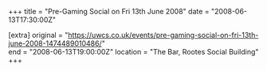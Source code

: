 +++
title = "Pre-Gaming Social on Fri 13th June 2008"
date = "2008-06-13T17:30:00Z"

[extra]
original = "https://uwcs.co.uk/events/pre-gaming-social-on-fri-13th-june-2008-1474489010486/"    
end = "2008-06-13T19:00:00Z"
location = "The Bar, Rootes Social Building"
+++



